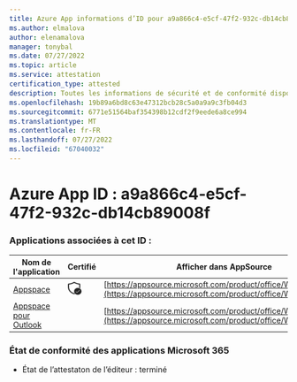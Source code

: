 ```yaml
---
title: Azure App informations d’ID pour a9a866c4-e5cf-47f2-932c-db14cb89008f
ms.author: elmalova
author: elenamalova
manager: tonybal
ms.date: 07/27/2022
ms.topic: article
ms.service: attestation
certification_type: attested
description: Toutes les informations de sécurité et de conformité disponibles pour a9a866c4-e5cf-47f2-932c-db14cb89008f.
ms.openlocfilehash: 19b89a6bd8c63e47312bcb28c5a0a9a9c3fb04d3
ms.sourcegitcommit: 6771e51564baf354398b12cdf2f9eede6a8ce994
ms.translationtype: MT
ms.contentlocale: fr-FR
ms.lasthandoff: 07/27/2022
ms.locfileid: "67040032"
---
```

# <a name="azure-app-id-a9a866c4-e5cf-47f2-932c-db14cb89008f"></a>Azure App ID : a9a866c4-e5cf-47f2-932c-db14cb89008f


### <a name="apps-associated-with-this-id"></a>Applications associées à cet ID :
| **Nom de l'application** | **Certifié** | **Afficher dans AppSource** |
|--------------|---------------|-----------------------|
| [Appspace](../forward/WA200001738.md) | <img alt="Certified application badge" src="../media/certified-badge.png" height="25" width="25" /> | [https://appsource.microsoft.com/product/office/WA200001738](https://appsource.microsoft.com/product/office/WA200001738) |
| [Appspace pour Outlook](../forward/WA200004102.md) |  | [https://appsource.microsoft.com/product/office/WA200004102](https://appsource.microsoft.com/product/office/WA200004102) |

### <a name="microsoft-365-app-compliance-status"></a>État de conformité des applications Microsoft 365
- État de l’attestaton de l’éditeur : terminé
